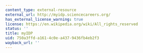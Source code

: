 ```yaml
---
content_type: external-resource
external_url: http://myidp.sciencecareers.org/
has_external_license_warning: true
license: https://en.wikipedia.org/wiki/All_rights_reserved
status: ''
title: myIDP
uid: 750a3ffd-a161-4c0e-a437-9436fb4eb2f3
wayback_url: ''
---
```

